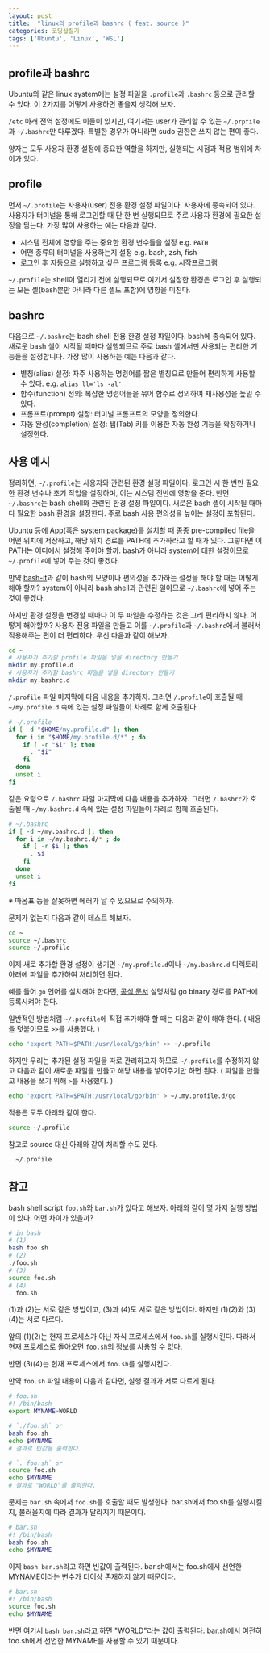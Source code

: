 ```yaml
---
layout: post
title:  "linux의 profile과 bashrc ( feat. source )"
categories: 코딩삽질기
tags: ['Ubuntu', 'Linux', 'WSL']
---
```


## profile과 bashrc

Ubuntu와 같은 linux system에는 설정 파일을 `.profile`과 `.bashrc` 등으로 관리할 수 있다. 이 2가지를 어떻게 사용하면 좋을지 생각해 보자.

`/etc` 아래 전역 설정에도 이들이 있지만, 여기서는 user가 관리할 수 있는 `~/.prpfile`과 `~/.bashrc`만 다루겠다. 특별한 경우가 아니라면 sudo 권한은 쓰지 않는 편이 좋다.

양자는 모두 사용자 환경 설정에 중요한 역할을 하지만, 실행되는 시점과 적용 범위에 차이가 있다.

## profile

먼저 `~/.profile`는 사용자(user) 전용 환경 설정 파일이다. 사용자에 종속되어 있다. 사용자가 터미널을 통해 로그인할 때 단 한 번 실행되므로 주로 사용자 환경에 필요한 설정을 담는다. 가장 많이 사용하는 예는 다음과 같다.

* 시스템 전체에 영향을 주는 중요한 환경 변수들을 설정 e.g. `PATH`
* 어떤 종류의 터미널을 사용하는지 설정 e.g. bash, zsh, fish
* 로그인 후 자동으로 실행하고 싶은 프로그램 등록 e.g. 시작프로그램

`~/.profile`는 shell이 열리기 전에 실행되므로 여기서 설정한 환경은 로그인 후 실행되는 모든 셸(bash뿐만 아니라 다른 셸도 포함)에 영향을 미친다.

## bashrc

다음으로 `~/.bashrc`는 bash shell 전용 환경 설정 파일이다. bash에 종속되어 있다. 새로운 bash 셸이 시작될 때마다 실행되므로 주로 bash 셸에서만 사용되는 편리한 기능들을 설정합니다. 가장 많이 사용하는 예는 다음과 같다.

* 별칭(alias) 설정: 자주 사용하는 명령어를 짧은 별칭으로 만들어 편리하게 사용할 수 있다. e.g. `alias ll='ls -al'`
* 함수(function) 정의: 복잡한 명령어들을 묶어 함수로 정의하여 재사용성을 높일 수 있다.
* 프롬프트(prompt) 설정: 터미널 프롬프트의 모양을 정의한다.
* 자동 완성(completion) 설정: 탭(Tab) 키를 이용한 자동 완성 기능을 확장하거나 설정한다.

## 사용 예시

정리하면, `~/.profile`는 사용자와 관련된 환경 설정 파일이다. 로그인 시 한 번만 필요한 환경 변수나 초기 작업을 설정하며, 이는 시스템 전반에 영향을 준다. 반면 `~/.bashrc`는 bash shell와 관련된 환경 설정 파일이다. 새로운 bash 셸이 시작될 때마다 필요한 bash 환경을 설정한다. 주로 bash 사용 편의성을 높이는 설정이 포함된다.

Ubuntu 등에 App(혹은 system package)를 설치할 때 종종 pre-compiled file을 어떤 위치에 저장하고, 해당 위치 경로를 PATH에 추가하라고 할 때가 있다. 그렇다면 이 PATH는 어디에서 설정해 주어야 할까. bash가 아니라 system에 대한 설정이므로 `~/.profile`에 넣어 주는 것이 좋겠다.

만약 [bash-it](https://pinedance.github.io/blog/2019/06/10/Bash-theme)과 같이 bash의 모양이나 편의성을 추가하는 설정을 해야 할 때는 어떻게 해야 할까? system이 아니라 bash shell과 관련된 일이므로 `~/.bashrc`에 넣어 주는 것이 좋겠다.

하지만 환경 설정을 변경할 때마다 이 두 파일을 수정하는 것은 그리 편리하지 않다. 어떻게 해야할까? 사용자 전용 파일을 만들고 이를 `~/.profile`과 `~/.bashrc`에서 불러서 적용해주는 편이 더 편리하다. 우선 다음과 같이 해보자.

```bash
cd ~
# 사용자가 추가할 profile 파일을 넣을 directory 만들기
mkdir my.profile.d 
# 사용자가 추가할 bashrc 파일을 넣을 directory 만들기
mkdir my.bashrc.d 
```

`/.profile` 파일 마지막에 다음 내용을 추가하자. 그러면 `/.profile`이 호출될 때 `~/my.profile.d` 속에 있는 설정 파일들이 차례로 함께 호출된다.

```bash
# ~/.profile
if [ -d "$HOME/my.profile.d" ]; then
  for i in "$HOME/my.profile.d/*" ; do
    if [ -r "$i" ]; then
      . "$i"
    fi
  done
  unset i
fi
```

같은 요령으로 `/.bashrc` 파일 마지막에 다음 내용을 추가하자. 그러면 `/.bashrc`가 호출될 때 `~/my.bashrc.d` 속에 있는 설정 파일들이 차례로 함께 호출된다.

```bash
# ~/.bashrc
if [ -d ~/my.bashrc.d ]; then
  for i in ~/my.bashrc.d/* ; do
    if [ -r $i ]; then
      . $i
    fi
  done
  unset i
fi
```

※ 따옴표 등을 잘못하면 에러가 날 수 있으므로 주의하자.

문제가 없는지 다음과 같이 테스트 해보자.

```bash
cd ~
source ~/.bashrc
source ~/.profile
```

이제 새로 추가할 환경 설정이 생기면 `~/my.profile.d`이나 `~/my.bashrc.d` 디렉토리 아래에 파일을 추가하여 처리하면 된다.

예를 들어 `go` 언어를 설치해야 한다면, [공식 문서](https://go.dev/doc/install) 설명처럼 go binary 경로를 PATH에 등록시켜야 한다.

일반적인 방법처럼 `~/.profile`에 직접 추가해야 할 때는 다음과 같이 해야 한다. ( 내용을 덧붙이므로 `>>`를 사용했다. )

```bash
echo 'export PATH=$PATH:/usr/local/go/bin' >> ~/.profile
```

하지만 우리는 추가된 설정 파일을 따로 관리하고자 하므로 `~/.profile`를 수정하지 않고 다음과 같이 새로운 파일을 만들고 해당 내용을 넣어주기만 하면 된다. ( 파일을 만들고 내용을 쓰기 위해  `>`를 사용했다. )

```bash
echo 'export PATH=$PATH:/usr/local/go/bin' > ~/.my.profile.d/go
```

적용은 모두 아래와 같이 한다.

```bash
source ~/.profile
```

참고로 source 대신 아래와 같이 처리할 수도 있다.

```bash
. ~/.profile
```

## 참고

bash shell script `foo.sh`와 `bar.sh`가 있다고 해보자. 아래와 같이 몇 가지 실행 방법이 있다. 어떤 차이가 있을까?

```bash
# in bash
# (1)
bash foo.sh    
# (2)
./foo.sh       
# (3)
source foo.sh  
# (4)
. foo.sh       
```

(1)과 (2)는 서로 같은 방법이고, (3)과 (4)도 서로 같은 방법이다. 하지만 (1)(2)와 (3)(4)는 서로 다르다.

앞의 (1)(2)는 현재 프로세스가 아닌 자식 프로세스에서 `foo.sh`를 실행시킨다. 따라서 현재 프로세스로 돌아오면 `foo.sh`의 정보를 사용할 수 없다.

반면 (3)(4)는 현재 프로세스에서 `foo.sh`를 실행시킨다.

만약 `foo.sh` 파일 내용이 다음과 같다면, 실행 결과가 서로 다르게 된다.

```bash
# foo.sh
#! /bin/bash
export MYNAME=WORLD
```

```bash
# `./foo.sh` or
bash foo.sh
echo $MYNAME
# 결과로 빈값을 출력한다. 
```

```bash
# `. foo.sh` or
source foo.sh
echo $MYNAME
# 결과로 "WORLD"를 출력한다. 
```

문제는 `bar.sh` 속에서 `foo.sh`를 호출할 때도 발생한다. bar.sh에서 foo.sh를 실행시킬지, 불러올지에 따라 결과가 달라지기 때문이다.

```bash
# bar.sh
#! /bin/bash
bash foo.sh
echo $MYNAME
```

이제 `bash bar.sh`라고 하면 빈값이 출력된다. bar.sh에서는 foo.sh에서 선언한 MYNAME이라는 변수가 더이상 존재하지 않기 때문이다.

```bash
# bar.sh
#! /bin/bash
source foo.sh
echo $MYNAME
```

반면 여기서 `bash bar.sh`라고 하면 "WORLD"라는 값이 출력된다. bar.sh에서 여전히 foo.sh에서 선언한 MYNAME를 사용할 수 있기 때문이다.
